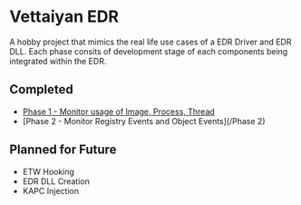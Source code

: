
# Vettaiyan EDR

A hobby project that mimics the real life use cases of a EDR Driver and EDR DLL. Each phase consits of development stage of each components being integrated within the EDR. 

## Completed

- [Phase 1 - Monitor usage of Image, Process, Thread](/Phase1)
- [Phase 2 - Monitor Registry Events and Object Events](/Phase 2)
## Planned for Future

- ETW Hooking
- EDR DLL Creation
- KAPC Injection
